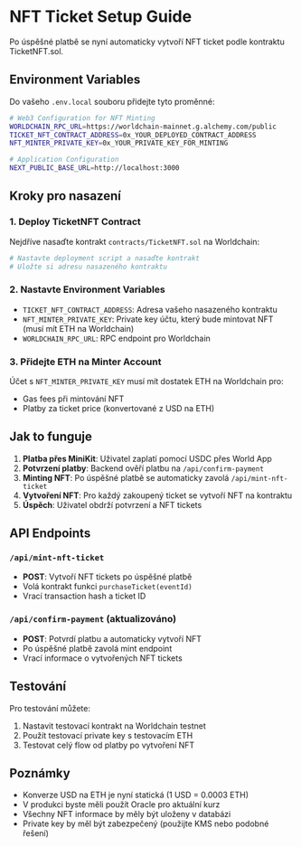 # NFT Ticket Setup Guide

Po úspěšné platbě se nyní automaticky vytvoří NFT ticket podle kontraktu TicketNFT.sol.

## Environment Variables

Do vašeho `.env.local` souboru přidejte tyto proměnné:

```bash
# Web3 Configuration for NFT Minting
WORLDCHAIN_RPC_URL=https://worldchain-mainnet.g.alchemy.com/public
TICKET_NFT_CONTRACT_ADDRESS=0x_YOUR_DEPLOYED_CONTRACT_ADDRESS
NFT_MINTER_PRIVATE_KEY=0x_YOUR_PRIVATE_KEY_FOR_MINTING

# Application Configuration  
NEXT_PUBLIC_BASE_URL=http://localhost:3000
```

## Kroky pro nasazení

### 1. Deploy TicketNFT Contract
Nejdříve nasaďte kontrakt `contracts/TicketNFT.sol` na Worldchain:

```bash
# Nastavte deployment script a nasaďte kontrakt
# Uložte si adresu nasazeného kontraktu
```

### 2. Nastavte Environment Variables
- `TICKET_NFT_CONTRACT_ADDRESS`: Adresa vašeho nasazeného kontraktu
- `NFT_MINTER_PRIVATE_KEY`: Private key účtu, který bude mintovat NFT (musí mít ETH na Worldchain)
- `WORLDCHAIN_RPC_URL`: RPC endpoint pro Worldchain

### 3. Přidejte ETH na Minter Account
Účet s `NFT_MINTER_PRIVATE_KEY` musí mít dostatek ETH na Worldchain pro:
- Gas fees při mintování NFT
- Platby za ticket price (konvertované z USD na ETH)

## Jak to funguje

1. **Platba přes MiniKit**: Uživatel zaplatí pomocí USDC přes World App
2. **Potvrzení platby**: Backend ověří platbu na `/api/confirm-payment`
3. **Minting NFT**: Po úspěšné platbě se automaticky zavolá `/api/mint-nft-ticket`
4. **Vytvoření NFT**: Pro každý zakoupený ticket se vytvoří NFT na kontraktu
5. **Úspěch**: Uživatel obdrží potvrzení a NFT tickets

## API Endpoints

### `/api/mint-nft-ticket`
- **POST**: Vytvoří NFT tickets po úspěšné platbě
- Volá kontrakt funkci `purchaseTicket(eventId)`
- Vrací transaction hash a ticket ID

### `/api/confirm-payment` (aktualizováno)
- **POST**: Potvrdí platbu a automaticky vytvoří NFT
- Po úspěšné platbě zavolá mint endpoint
- Vrací informace o vytvořených NFT tickets

## Testování

Pro testování můžete:
1. Nastavit testovací kontrakt na Worldchain testnet
2. Použít testovací private key s testovacím ETH
3. Testovat celý flow od platby po vytvoření NFT

## Poznámky

- Konverze USD na ETH je nyní statická (1 USD = 0.0003 ETH)
- V produkci byste měli použít Oracle pro aktuální kurz
- Všechny NFT informace by měly být uloženy v databázi
- Private key by měl být zabezpečený (použijte KMS nebo podobné řešení) 
